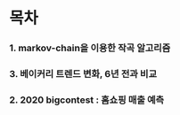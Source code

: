 # 목차

### 1. markov-chain을 이용한 작곡 알고리즘
### 3. 베이커리 트렌드 변화, 6년 전과 비교
### 2. 2020 bigcontest : 홈쇼핑 매출 예측
